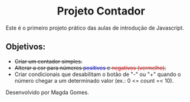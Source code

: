 <h1 align="center">Projeto Contador</h1>

<p>Este é o primeiro projeto prático das aulas de introdução de Javascript.</p>

<h2>Objetivos:</h2>

<ul>
<li style="text-decoration:line-through;">Criar um contador simples.</li>
<li style="text-decoration:line-through;">Alterar a cor para números <span style="color: blue;">positivos</span> e <span style="color: red;">negativos (vermelho)</span>.</li>
<li>Criar condicionais que desabilitam o botão de "-" ou "+" quando o número chegar a um determinado valor (ex.: 0 <= count =< 10).</li>
</ul>

<p>Desenvolvido por Magda Gomes.</p>